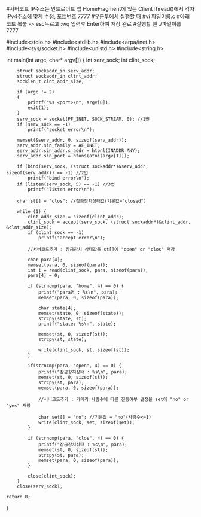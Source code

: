 #서버코드 IP주소는 안드로이드 앱 HomeFragment에 있는 ClientThread()에서 각자 IPv4주소에 맞게 수정, 포트번호 7777
#우분투에서 실행할 때
#vi 파일이름.c
#아래 코드 복붙 -> esc누르고 :wq 입력후 Enter하여 저장 완료
#실행할 땐 ./파일이름 7777

#include<stdio.h>
#include<stdlib.h>
#include<arpa/inet.h>
#include<sys/socket.h>
#include<unistd.h>
#include<string.h>

int main(int argc, char* argv[])
{
        int serv_sock;
        int clint_sock;

        struct sockaddr_in serv_addr;
        struct sockaddr_in clint_addr;
        socklen_t clnt_addr_size;

        if (argc != 2)
        {
            printf("%s <port>\n", argv[0]);
            exit(1);
        }
        serv_sock = socket(PF_INET, SOCK_STREAM, 0); //1번
        if (serv_sock == -1)
            printf("socket error\n");

        memset(&serv_addr, 0, sizeof(serv_addr));
        serv_addr.sin_family = AF_INET;
        serv_addr.sin_addr.s_addr = htonl(INADDR_ANY);
        serv_addr.sin_port = htons(atoi(argv[1]));

        if (bind(serv_sock, (struct sockaddr*)&serv_addr, sizeof(serv_addr)) == -1) //2번
            printf("bind error\n");
        if (listen(serv_sock, 5) == -1) //3번
            printf("listen error\n");

        char st[] = "clos"; //잠금장치상태값(기본값="closed")

        while (1) {
            clnt_addr_size = sizeof(clint_addr);
            clint_sock = accept(serv_sock, (struct sockaddr*)&clint_addr, &clnt_addr_size);
            if (clint_sock == -1)
                printf("accept error\n");

            //서버코드추가 : 잠금장치 상태값을 st[]에 "open" or "clos" 저장

            char para[4];
            memset(para, 0, sizeof(para));
            int i = read(clint_sock, para, sizeof(para)); 
            para[4] = 0;

            if (strncmp(para, "home", 4) == 0) {
                printf("para명 : %s\n", para);
                memset(para, 0, sizeof(para));

                char state[4];
                memset(state, 0, sizeof(state));
                strcpy(state, st);
                printf("state: %s\n", state);

                memset(st, 0, sizeof(st));
                strcpy(st, state);

                write(clint_sock, st, sizeof(st));
            }

            if(strncmp(para, "open", 4) == 0) {
                printf("잠금장치상태 : %s\n", para);
                memset(st, 0, sizeof(st));
                strcpy(st, para);
                memset(para, 0, sizeof(para));

                //서버코드추가 : 카메라 사람수에 따른 진동여부 결정을 set에 "no" or "yes" 저장
                
                char set[] = "no"; //기본값 = "no"(사람수<=1)
                write(clint_sock, set, sizeof(set));
            }

            if (strncmp(para, "clos", 4) == 0) {
                printf("잠금장치상태 : %s\n", para);
                memset(st, 0, sizeof(st));
                strcpy(st, para);
                memset(para, 0, sizeof(para));
            }

            close(clint_sock);
        }
        close(serv_sock);
        
    return 0;
}
